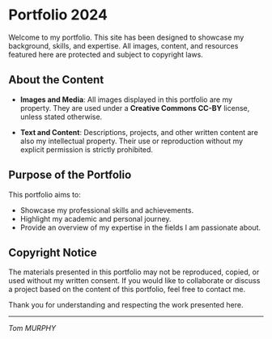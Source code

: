 # Portfolio 2024

Welcome to my portfolio. This site has been designed to showcase my background, skills, and expertise. All images, content, and resources featured here are protected and subject to copyright laws.

## About the Content

- **Images and Media**: All images displayed in this portfolio are my property. They are used under a **Creative Commons CC-BY** license, unless stated otherwise.

- **Text and Content**: Descriptions, projects, and other written content are also my intellectual property. Their use or reproduction without my explicit permission is strictly prohibited.

## Purpose of the Portfolio

This portfolio aims to:
- Showcase my professional skills and achievements.
- Highlight my academic and personal journey.
- Provide an overview of my expertise in the fields I am passionate about.

## Copyright Notice

The materials presented in this portfolio may not be reproduced, copied, or used without my written consent. If you would like to collaborate or discuss a project based on the content of this portfolio, feel free to contact me.

Thank you for understanding and respecting the work presented here.

---

*Tom MURPHY*